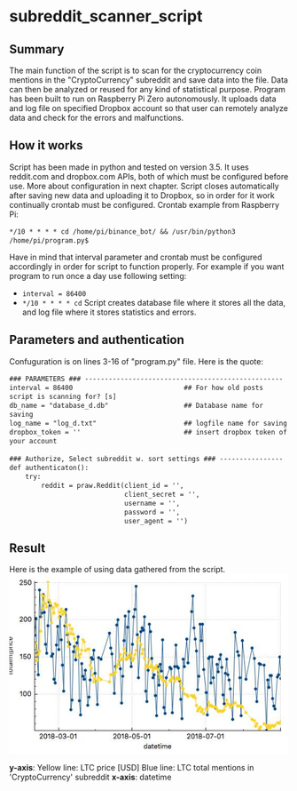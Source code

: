 # subreddit_scanner_script

## Summary
The main function of the script is to scan for the cryptocurrency coin mentions in the "CryptoCurrency" subreddit and save data into the file. Data can then be analyzed or reused for any kind of statistical purpose. Program has been built to run on Raspberry Pi Zero autonomously. It uploads data and log file on specified Dropbox account so that user can remotely analyze data and check for the errors and malfunctions. 

## How it works
Script has been made in python and tested on version 3.5. It uses reddit.com and dropbox.com APIs, both of which must be configured before use. More about configuration in next chapter. Script closes automatically after saving new data and uploading it to Dropbox, so in order for it work continually crontab must be configured. 
Crontab example from Raspberry Pi:
```
*/10 * * * * cd /home/pi/binance_bot/ && /usr/bin/python3 /home/pi/program.py$
```
Have in mind that interval parameter and crontab must be configured accordingly in order for script to function properly. For example if you want program to run once a day use following setting:
- ```interval = 86400```
- ```*/10 * * * * cd```
Script creates database file where it stores all the data, and log file where it stores statistics and errors.

## Parameters and authentication
Confuguration is on lines 3-16 of "program.py" file. Here is the quote:
```
### PARAMETERS ### --------------------------------------------------
interval = 86400                            ## For how old posts script is scanning for? [s]
db_name = "database_d.db"                   ## Database name for saving
log_name = "log_d.txt"                      ## logfile name for saving
dropbox_token = ''                          ## insert dropbox token of your account

### Authorize, Select subreddit w. sort settings ### ----------------
def authenticaton():
    try:
        reddit = praw.Reddit(client_id = '',
                             client_secret = '',
                             username = '',
                             password = '',
                             user_agent = '')
```

## Result
Here is the example of using data gathered from the script.
![Screenshot](screenshot.jpg)

**y-axis**: 
Yellow line: LTC price [USD]
Blue line: LTC total mentions in 'CryptoCurrency' subreddit
**x-axis**: 
datetime